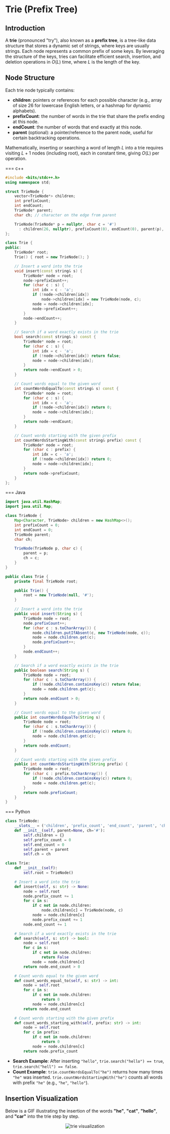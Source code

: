 # Trie (Prefix Tree)

## Introduction

A **trie** (pronounced "try"), also known as a **prefix tree**, is a tree-like data structure that stores a dynamic set of strings, where keys are usually strings. Each node represents a common prefix of some keys. By leveraging the structure of the keys, tries can facilitate efficient search, insertion, and deletion operations in $O(L)$ time, where $L$ is the length of the key.

## Node Structure

Each trie node typically contains:
- **children**: pointers or references for each possible character (e.g., array of size 26 for lowercase English letters, or a hashmap for dynamic alphabets).
- **prefixCount**: the number of words in the trie that share the prefix ending at this node.
- **endCount**: the number of words that end exactly at this node.
- **parent** (optional): a pointer/reference to the parent node, useful for certain backtracking operations.

Mathematically, inserting or searching a word of length $L$ into a trie requires visiting $L+1$ nodes (including root), each in constant time, giving $O(L)$ per operation.

=== c++

```cpp
#include <bits/stdc++.h>
using namespace std;

struct TrieNode {
    vector<TrieNode*> children;
    int prefixCount;
    int endCount;
    TrieNode* parent;
    char ch; // character on the edge from parent

    TrieNode(TrieNode* p = nullptr, char c = '#') 
      : children(26, nullptr), prefixCount(0), endCount(0), parent(p), ch(c) {}
};

class Trie {
public:
    TrieNode* root;
    Trie() { root = new TrieNode(); }

    // Insert a word into the trie
    void insert(const string& s) {
        TrieNode* node = root;
        node->prefixCount++;
        for (char c : s) {
            int idx = c - 'a';
            if (!node->children[idx])
                node->children[idx] = new TrieNode(node, c);
            node = node->children[idx];
            node->prefixCount++;
        }
        node->endCount++;
    }

    // Search if a word exactly exists in the trie
    bool search(const string& s) const {
        TrieNode* node = root;
        for (char c : s) {
            int idx = c - 'a';
            if (!node->children[idx]) return false;
            node = node->children[idx];
        }
        return node->endCount > 0;
    }

    // Count words equal to the given word
    int countWordsEqualTo(const string& s) const {
        TrieNode* node = root;
        for (char c : s) {
            int idx = c - 'a';
            if (!node->children[idx]) return 0;
            node = node->children[idx];
        }
        return node->endCount;
    }

    // Count words starting with the given prefix
    int countWordsStartingWith(const string& prefix) const {
        TrieNode* node = root;
        for (char c : prefix) {
            int idx = c - 'a';
            if (!node->children[idx]) return 0;
            node = node->children[idx];
        }
        return node->prefixCount;
    }
};
```

=== Java

```java
import java.util.HashMap;
import java.util.Map;

class TrieNode {
    Map<Character, TrieNode> children = new HashMap<>();
    int prefixCount = 0;
    int endCount = 0;
    TrieNode parent;
    char ch;

    TrieNode(TrieNode p, char c) {
        parent = p;
        ch = c;
    }
}

public class Trie {
    private final TrieNode root;

    public Trie() {
        root = new TrieNode(null, '#');
    }

    // Insert a word into the trie
    public void insert(String s) {
        TrieNode node = root;
        node.prefixCount++;
        for (char c : s.toCharArray()) {
            node.children.putIfAbsent(c, new TrieNode(node, c));
            node = node.children.get(c);
            node.prefixCount++;
        }
        node.endCount++;
    }

    // Search if a word exactly exists in the trie
    public boolean search(String s) {
        TrieNode node = root;
        for (char c : s.toCharArray()) {
            if (!node.children.containsKey(c)) return false;
            node = node.children.get(c);
        }
        return node.endCount > 0;
    }

    // Count words equal to the given word
    public int countWordsEqualTo(String s) {
        TrieNode node = root;
        for (char c : s.toCharArray()) {
            if (!node.children.containsKey(c)) return 0;
            node = node.children.get(c);
        }
        return node.endCount;
    }

    // Count words starting with the given prefix
    public int countWordsStartingWith(String prefix) {
        TrieNode node = root;
        for (char c : prefix.toCharArray()) {
            if (!node.children.containsKey(c)) return 0;
            node = node.children.get(c);
        }
        return node.prefixCount;
    }
}
```

=== Python

```python
class TrieNode:
    __slots__ = ('children', 'prefix_count', 'end_count', 'parent', 'ch')
    def __init__(self, parent=None, ch='#'):
        self.children = {}
        self.prefix_count = 0
        self.end_count = 0
        self.parent = parent
        self.ch = ch

class Trie:
    def __init__(self):
        self.root = TrieNode()

    # Insert a word into the trie
    def insert(self, s: str) -> None:
        node = self.root
        node.prefix_count += 1
        for c in s:
            if c not in node.children:
                node.children[c] = TrieNode(node, c)
            node = node.children[c]
            node.prefix_count += 1
        node.end_count += 1

    # Search if a word exactly exists in the trie
    def search(self, s: str) -> bool:
        node = self.root
        for c in s:
            if c not in node.children:
                return False
            node = node.children[c]
        return node.end_count > 0

    # Count words equal to the given word
    def count_words_equal_to(self, s: str) -> int:
        node = self.root
        for c in s:
            if c not in node.children:
                return 0
            node = node.children[c]
        return node.end_count

    # Count words starting with the given prefix
    def count_words_starting_with(self, prefix: str) -> int:
        node = self.root
        for c in prefix:
            if c not in node.children:
                return 0
            node = node.children[c]
        return node.prefix_count
```

- **Search Example**: After inserting `"hello"`, `trie.search("hello") == true`, `trie.search("hell") == false`.
- **Count Example**: `trie.countWordsEqualTo("he")` returns how many times `"he"` was inserted. `trie.countWordsStartingWith("he")` counts all words with prefix `"he"` (e.g., `"he"`, `"hello"`).

## Insertion Visualization

Below is a GIF illustrating the insertion of the words **"he"**, **"cat"**, **"hello"**, and **"car"** into the trie step by step.

<div align="center">
    <img src="images/trie.gif" alt="trie visualization">
</div>
